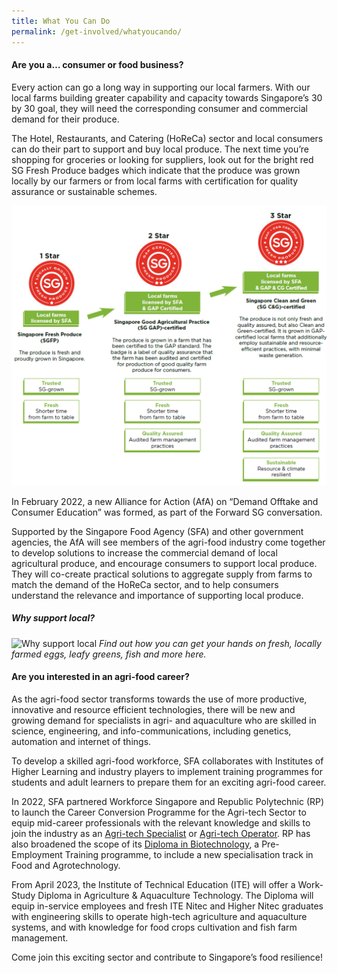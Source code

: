 ```yaml
---
title: What You Can Do
permalink: /get-involved/whatyoucando/
---
```

#### Are you a… consumer or food business?

Every action can go a long way in supporting our local farmers. With our local farms building greater capability and capacity towards Singapore’s 30 by 30 goal, they will need the corresponding consumer and commercial demand for their produce.

The Hotel, Restaurants, and Catering (HoReCa) sector and local consumers can do their part to support and buy local produce. The next time you’re shopping for groceries or looking for suppliers, look out for the bright red SG Fresh Produce badges which indicate that the produce was grown locally by our farmers or from local farms with certification for quality assurance or sustainable schemes.

![Positive attributes of the Singapore Fresh Produce logos](/images/SGFP%20logos%20step%20up.jpg)

In February 2022, a new Alliance for Action (AfA) on “Demand Offtake and Consumer Education” was formed, as part of the Forward SG conversation. 

Supported by the Singapore Food Agency (SFA) and other government agencies, the AfA will see members of the agri-food industry come together to develop solutions to increase the commercial demand of local agricultural produce, and encourage consumers to support local produce. They will co-create practical solutions to aggregate supply from farms to match the demand of the HoReCa sector, and to help consumers understand the relevance and importance of supporting local produce. 

##### Why support local?

![Why support local]()
*Find out how you can get your hands on fresh, locally farmed eggs, leafy greens, fish and more here.*

#### Are you interested in an agri-food career?

As the agri-food sector transforms towards the use of more productive, innovative and resource efficient technologies, there will be new and growing demand for specialists in agri- and aquaculture who are skilled in science, engineering, and info-communications, including genetics, automation and internet of things. 

To develop a skilled agri-food workforce, SFA collaborates with Institutes of Higher Learning and industry players to implement training programmes for students and adult learners to prepare them for an exciting agri-food career.

In 2022, SFA partnered Workforce Singapore and Republic Polytechnic (RP) to launch the Career Conversion Programme for the Agri-tech Sector to equip mid-career professionals with the relevant knowledge and skills to join the industry as an [Agri-tech Specialist](https://www.rp.edu.sg/ace/course-summary/Detail/career-conversion-programme-for-agritech-specialist) or [Agri-tech Operator](https://www.rp.edu.sg/ace/course-summary/Detail/career-conversion-programme-for-agritech-operator). RP has also broadened the scope of its [Diploma in Biotechnology](https://www.rp.edu.sg/SAS/full-time-diplomas/Details/diploma-in-biotechnology), a Pre-Employment Training programme, to include a new specialisation track in Food and Agrotechnology. 

From April 2023, the Institute of Technical Education (ITE) will offer a Work-Study Diploma in Agriculture & Aquaculture Technology. The Diploma will equip in-service employees and fresh ITE Nitec and Higher Nitec graduates with engineering skills to operate high-tech agriculture and aquaculture systems, and with knowledge for food crops cultivation and fish farm management.

Come join this exciting sector and contribute to Singapore’s food resilience!


